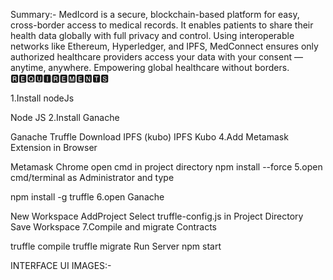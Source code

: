 
Summary:- MedIcord is a secure, blockchain-based platform for easy, cross-border access to medical records. It enables patients to share their health data globally with full privacy and control. Using interoperable networks like Ethereum, Hyperledger, and IPFS, MedConnect ensures only authorized healthcare providers access your data with your consent — anytime, anywhere. Empowering global healthcare without borders.
🆁🅴🆀🆄🅸🆁🅴🅼🅴🅽🆃🆂

1.Install nodeJs

Node JS
2.Install Ganache

Ganache Truffle
Download IPFS (kubo)
IPFS Kubo
4.Add Metamask Extension in Browser

Metamask Chrome
open cmd in project directory
npm install --force
5.open cmd/terminal as Administrator and type

npm install -g truffle
6.open Ganache

New Workspace
AddProject
Select truffle-config.js in Project Directory
Save Workspace
7.Compile and migrate Contracts

truffle compile
truffle migrate
Run Server
npm start

INTERFACE UI IMAGES:- 
